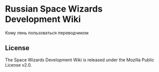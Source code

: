 # Russian Space Wizards Development Wiki

Кому лень пользоваться переводчиком

## License

The Space Wizards Development Wiki is released under the Mozilla Public License v2.0.
